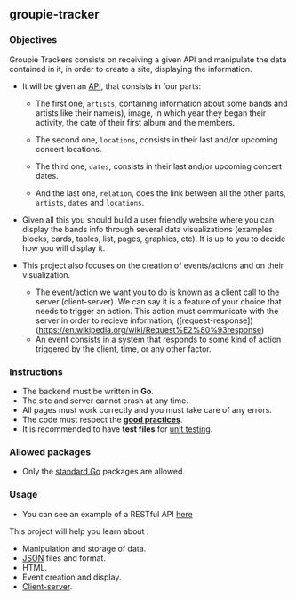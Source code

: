 ## groupie-tracker

### Objectives

Groupie Trackers consists on receiving a given API and manipulate the data contained in it, in order to create a site, displaying the information.

- It will be given an [API](https://groupietrackers.herokuapp.com/api), that consists in four parts:

  - The first one, `artists`, containing information about some bands and artists like their name(s), image, in which year they began their activity, the date of their first album and the members.

  - The second one, `locations`, consists in their last and/or upcoming concert locations.

  - The third one, `dates`, consists in their last and/or upcoming concert dates.

  - And the last one, `relation`, does the link between all the other parts, `artists`, `dates` and `locations`.

- Given all this you should build a user friendly website where you can display the bands info through several data visualizations (examples : blocks, cards, tables, list, pages, graphics, etc). It is up to you to decide how you will display it.

- This project also focuses on the creation of events/actions and on their visualization.

  - The event/action we want you to do is known as a client call to the server (client-server). We can say it is a feature of your choice that needs to trigger an action. This action must communicate with the server in order to recieve information, ([request-response])(https://en.wikipedia.org/wiki/Request%E2%80%93response)
  - An event consists in a system that responds to some kind of action triggered by the client, time, or any other factor.

### Instructions

- The backend must be written in **Go**.
- The site and server cannot crash at any time.
- All pages must work correctly and you must take care of any errors. 
- The code must respect the [**good practices**](../good-practices/README.md).
- It is recommended to have **test files** for [unit testing](https://go.dev/doc/tutorial/add-a-test).

### Allowed packages

- Only the [standard Go](https://golang.org/pkg/) packages are allowed.

### Usage

- You can see an example of a RESTful API [here](https://rickandmortyapi.com/)

This project will help you learn about :

- Manipulation and storage of data.
- [JSON](https://www.json.org/json-en.html) files and format.
- HTML.
- Event creation and display.
- [Client-server](https://developer.mozilla.org/en-US/docs/Learn/Server-side/First_steps/Client-Server_overview).
